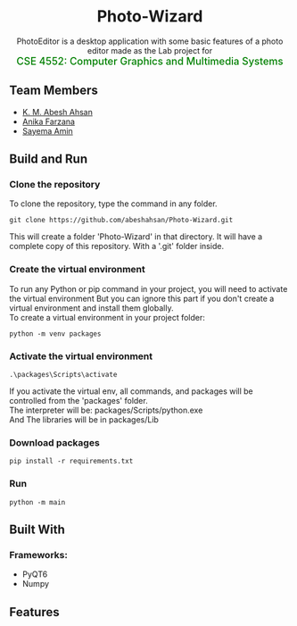 <h1 align="center"> Photo-Wizard </h1>
<p align="center">
PhotoEditor is a desktop application with some basic features of a photo editor 
made as the Lab project for <br> <span style="color:green;font-weight:500;font-size:18px"> 
CSE 4552: Computer Graphics and Multimedia Systems
</span>
</p>

## Team Members

- [K. M. Abesh Ahsan](https://github.com/abeshahsan)
- [Anika Farzana](https://github.com/Ani445)
- [Sayema Amin](https://github.com/SayemaSaj)

## Build and Run

### Clone the repository
To clone the repository, type the command in any folder.
```
git clone https://github.com/abeshahsan/Photo-Wizard.git
```
This will create a folder 'Photo-Wizard' in that directory. 
It will have a complete copy of this repository. With a '.git' folder inside.

### Create the virtual environment
To run any Python or pip command in your project, you will need to activate the virtual environment
But you can ignore this part if you don't create a virtual environment and install them globally. \
To create a virtual environment in your project folder:
```
python -m venv packages
```

### Activate the virtual environment
```
.\packages\Scripts\activate
```
If you activate the virtual env, all commands, and packages will be controlled from the 'packages' folder.
\
The interpreter will be: packages/Scripts/python.exe
\
And The libraries will be in packages/Lib

### Download packages
```
pip install -r requirements.txt
```

### Run
```
python -m main
```

## Built With

### Frameworks:

- PyQT6
- Numpy

## Features
